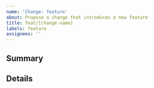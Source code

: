 ```yaml
---
name: 'Change: feature'
about: Propose a change that introduces a new feature
title: feat/[change-name]
labels: feature
assignees: ''
---
```

## Summary
<!-- A summary of the feature's purpose. -->


## Details
<!-- A detailed description of the feature's implementation, and any additional information -->


<!-- End of issue -->

